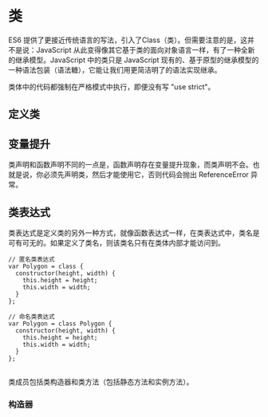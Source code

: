 # 类

ES6 提供了更接近传统语言的写法，引入了Class（类）。但需要注意的是，这并不是说：JavaScript 从此变得像其它基于类的面向对象语言一样，有了一种全新的继承模型。JavaScript 中的类只是 JavaScript 现有的、基于原型的继承模型的一种语法包装（语法糖），它能让我们用更简洁明了的语法实现继承。

类体中的代码都强制在严格模式中执行，即便没有写 "use strict"。

## 定义类

## 变量提升

类声明和函数声明不同的一点是，函数声明存在变量提升现象，而类声明不会。也就是说，你必须先声明类，然后才能使用它，否则代码会抛出 ReferenceError 异常。

## 类表达式

类表达式是定义类的另外一种方式，就像函数表达式一样，在类表达式中，类名是可有可无的。如果定义了类名，则该类名只有在类体内部才能访问到。

    // 匿名类表达式
    var Polygon = class {
      constructor(height, width) {
        this.height = height;
        this.width = width;
      }
    };
    
    // 命名类表达式
    var Polygon = class Polygon {
      constructor(height, width) {
        this.height = height;
        this.width = width;
      }
    };
    
## 

类成员包括类构造器和类方法（包括静态方法和实例方法）。

### 构造器


